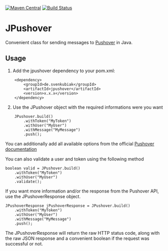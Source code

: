 [![Maven Central](https://maven-badges.herokuapp.com/maven-central/de.svenkubiak/jpushover/badge.svg)](https://maven-badges.herokuapp.com/maven-central/de.svenkubiak/jpushover)
[![Build Status](https://secure.travis-ci.org/svenkubiak/JPushover.png?branch=master)](http://travis-ci.org/svenkubiak/JPushover)


JPushover
================

Convenient class for sending messages to [Pushover][1] in Java.

Usage
------------------

1) Add the jpushover dependency to your pom.xml:
```
    <dependency>
        <groupId>de.svenkubiak</groupId>
        <artifactId>jpushover</artifactId>
        <version>x.x.x</version>
    </dependency>
```
2) Use the JPushover object with the required informations were you want
```
	JPushover.build()
		.withToken("MyToken")
		.withUser("MyUser")
		.withMessage("MyMessage")
		.push();
```		
You can additionally add all available options from the official [Pushover documentation][2]	

You can also validate a user and token using the following method

	boolean valid = JPushover.build()
		.withToken("MyToken")
		.withUser("MyUser")
		.validate();
		
If you want more information and/or the response from the Pushover API, use the JPushoverResponse object.

	JPushoverResponse jPushoverResponse = JPushover.build()
		.withToken("MyToken")
		.withUser("MyUser")
		.withMessage("MyMessage")
		.push();
		
The JPushoverResponse will return the raw HTTP status code, along with the raw JSON response and a convenient boolean if the request was successful or not.	

[1]: https://pushover.net
[2]: https://pushover.net/api
